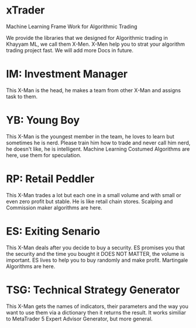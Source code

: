 # xTrader
Machine Learning Frame Work for Algorithmic Trading

We provide the libraries that we designed for Algorithmic trading in Khayyam ML, we call them X-Men. X-Men help you to strat your algorithm trading project fast.
We will add more Docs in future.


# IM: Investment Manager
This X-Man is the head, he makes a team from other X-Man and assigns task to them.


# YB: Young Boy
This X-Man is the youngest member in the team, he loves to learn but sometimes he is nerd. Please train him how to trade and never call him nerd, he doesn't like, he is intelligent. Machine Learning Costumed Algorithms are here, use them for speculation.


# RP: Retail Peddler
This X-Man trades a lot but each one in a small volume and with small or even zero profit but stable. He is like retail chain stores. Scalping and Commission maker algorithms are here.


# ES: Exiting Senario
This X-Man deals after you decide to buy a security. ES promises you that the security and the time you bought it DOES NOT MATTER, the volume is important. ES lives to help you to buy randomly and make profit. Martingale Algorithms are here.


# TSG: Technical Strategy Generator
This X-Man gets the names of indicators, their parameters and the way you want to use them via a dictionary then it returns the result. It works similiar to MetaTrader 5 Expert Advisor Generator, but more general.
